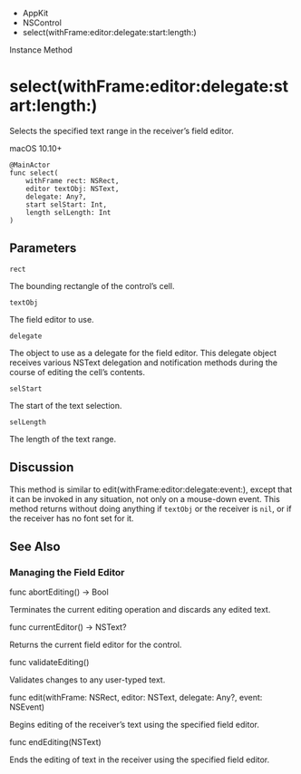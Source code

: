 

- AppKit
- NSControl
-  select(withFrame:editor:delegate:start:length:) 

Instance Method

# select(withFrame:editor:delegate:start:length:)

Selects the specified text range in the receiver’s field editor.

macOS 10.10+

``` source
@MainActor
func select(
    withFrame rect: NSRect,
    editor textObj: NSText,
    delegate: Any?,
    start selStart: Int,
    length selLength: Int
)
```

## Parameters 

`rect`  

The bounding rectangle of the control’s cell.

`textObj`  

The field editor to use.

`delegate`  

The object to use as a delegate for the field editor. This delegate object receives various NSText delegation and notification methods during the course of editing the cell’s contents.

`selStart`  

The start of the text selection.

`selLength`  

The length of the text range.

## Discussion

This method is similar to edit(withFrame:editor:delegate:event:), except that it can be invoked in any situation, not only on a mouse-down event. This method returns without doing anything if `textObj` or the receiver is `nil`, or if the receiver has no font set for it.

## See Also

### Managing the Field Editor

func abortEditing() -> Bool

Terminates the current editing operation and discards any edited text.

func currentEditor() -> NSText?

Returns the current field editor for the control.

func validateEditing()

Validates changes to any user-typed text.

func edit(withFrame: NSRect, editor: NSText, delegate: Any?, event: NSEvent)

Begins editing of the receiver’s text using the specified field editor.

func endEditing(NSText)

Ends the editing of text in the receiver using the specified field editor.

